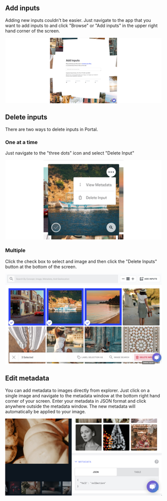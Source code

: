 ## Add inputs

Adding new inputs couldn't be easier. Just navigate to the app that you want to add inputs to and click "Browse" or "Add inputs" in the upper right hand corner of the screen.

![](../../images/Add_inputs.jpg)

## Delete inputs

There are two ways to delete inputs in Portal.

### One at a time

Just navigate to the "three dots" icon and select "Delete Input"

![](../../images/delete_three_dots.jpg)

### Multiple

Click the check box to select and image and then click the "Delete Inputs" button at the bottom of the screen.

![](../../images/delete_multiple.jpg)

## Edit metadata

You can add metadata to images directly from explorer. Just click on a single image and navigate to the metadata window at the bottom right hand corner of your screen. Enter your metadata in JSON format and click anywhere outside the metadata window.  The new metadata will automatically be applied to your image.

![](../../images/fall_collection.jpg)
